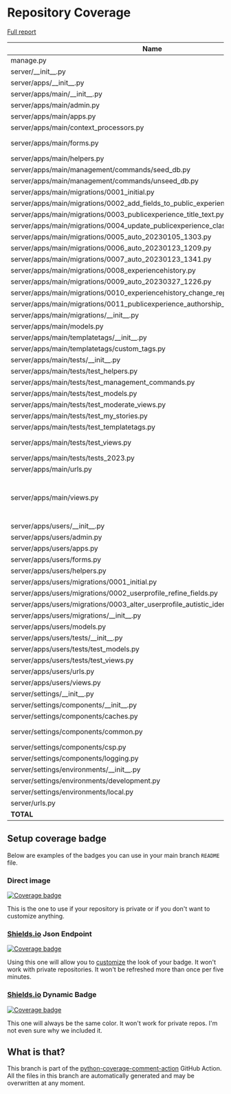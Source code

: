 # Repository Coverage

[Full report](https://htmlpreview.github.io/?https://github.com/alan-turing-institute/AutSPACEs/blob/python-coverage-comment-action-data/htmlcov/index.html)

| Name                                                                                   |    Stmts |     Miss |   Cover |   Missing |
|--------------------------------------------------------------------------------------- | -------: | -------: | ------: | --------: |
| manage.py                                                                              |       11 |        2 |     82% |     20-21 |
| server/\_\_init\_\_.py                                                                 |        0 |        0 |    100% |           |
| server/apps/\_\_init\_\_.py                                                            |        0 |        0 |    100% |           |
| server/apps/main/\_\_init\_\_.py                                                       |        0 |        0 |    100% |           |
| server/apps/main/admin.py                                                              |        4 |        0 |    100% |           |
| server/apps/main/apps.py                                                               |        3 |        0 |    100% |           |
| server/apps/main/context\_processors.py                                                |        4 |        0 |    100% |           |
| server/apps/main/forms.py                                                              |      115 |        3 |     97% |91, 93, 187 |
| server/apps/main/helpers.py                                                            |      255 |        1 |     99% |       581 |
| server/apps/main/management/commands/seed\_db.py                                       |       21 |        0 |    100% |           |
| server/apps/main/management/commands/unseed\_db.py                                     |       12 |        0 |    100% |           |
| server/apps/main/migrations/0001\_initial.py                                           |        6 |        0 |    100% |           |
| server/apps/main/migrations/0002\_add\_fields\_to\_public\_experiences.py              |        4 |        0 |    100% |           |
| server/apps/main/migrations/0003\_publicexperience\_title\_text.py                     |        4 |        0 |    100% |           |
| server/apps/main/migrations/0004\_update\_publicexperience\_class.py                   |        4 |        0 |    100% |           |
| server/apps/main/migrations/0005\_auto\_20230105\_1303.py                              |        4 |        0 |    100% |           |
| server/apps/main/migrations/0006\_auto\_20230123\_1209.py                              |        4 |        0 |    100% |           |
| server/apps/main/migrations/0007\_auto\_20230123\_1341.py                              |        4 |        0 |    100% |           |
| server/apps/main/migrations/0008\_experiencehistory.py                                 |        5 |        0 |    100% |           |
| server/apps/main/migrations/0009\_auto\_20230327\_1226.py                              |        5 |        0 |    100% |           |
| server/apps/main/migrations/0010\_experiencehistory\_change\_reply.py                  |        4 |        0 |    100% |           |
| server/apps/main/migrations/0011\_publicexperience\_authorship\_relation\_and\_more.py |        4 |        0 |    100% |           |
| server/apps/main/migrations/\_\_init\_\_.py                                            |        0 |        0 |    100% |           |
| server/apps/main/models.py                                                             |       31 |        1 |     97% |        47 |
| server/apps/main/templatetags/\_\_init\_\_.py                                          |        0 |        0 |    100% |           |
| server/apps/main/templatetags/custom\_tags.py                                          |       25 |        1 |     96% |        17 |
| server/apps/main/tests/\_\_init\_\_.py                                                 |        0 |        0 |    100% |           |
| server/apps/main/tests/test\_helpers.py                                                |      196 |        0 |    100% |           |
| server/apps/main/tests/test\_management\_commands.py                                   |       59 |        0 |    100% |           |
| server/apps/main/tests/test\_models.py                                                 |       25 |        0 |    100% |           |
| server/apps/main/tests/test\_moderate\_views.py                                        |      250 |        0 |    100% |           |
| server/apps/main/tests/test\_my\_stories.py                                            |       15 |        0 |    100% |           |
| server/apps/main/tests/test\_templatetags.py                                           |       12 |        0 |    100% |           |
| server/apps/main/tests/test\_views.py                                                  |      324 |        3 |     99% |   692-694 |
| server/apps/main/tests/tests\_2023.py                                                  |       12 |        7 |     42% |     11-35 |
| server/apps/main/urls.py                                                               |        4 |        0 |    100% |           |
| server/apps/main/views.py                                                              |      244 |        6 |     98% |90, 94, 160, 295-301, 501 |
| server/apps/users/\_\_init\_\_.py                                                      |        0 |        0 |    100% |           |
| server/apps/users/admin.py                                                             |        3 |        0 |    100% |           |
| server/apps/users/apps.py                                                              |        3 |        0 |    100% |           |
| server/apps/users/forms.py                                                             |       44 |        0 |    100% |           |
| server/apps/users/helpers.py                                                           |       23 |        0 |    100% |           |
| server/apps/users/migrations/0001\_initial.py                                          |        6 |        0 |    100% |           |
| server/apps/users/migrations/0002\_userprofile\_refine\_fields.py                      |        4 |        0 |    100% |           |
| server/apps/users/migrations/0003\_alter\_userprofile\_autistic\_identification.py     |        4 |        0 |    100% |           |
| server/apps/users/migrations/\_\_init\_\_.py                                           |        0 |        0 |    100% |           |
| server/apps/users/models.py                                                            |       22 |        0 |    100% |           |
| server/apps/users/tests/\_\_init\_\_.py                                                |        0 |        0 |    100% |           |
| server/apps/users/tests/test\_models.py                                                |       64 |        0 |    100% |           |
| server/apps/users/tests/test\_views.py                                                 |      144 |        0 |    100% |           |
| server/apps/users/urls.py                                                              |        4 |        0 |    100% |           |
| server/apps/users/views.py                                                             |       41 |        0 |    100% |           |
| server/settings/\_\_init\_\_.py                                                        |        8 |        0 |    100% |           |
| server/settings/components/\_\_init\_\_.py                                             |        4 |        0 |    100% |           |
| server/settings/components/caches.py                                                   |        2 |        0 |    100% |           |
| server/settings/components/common.py                                                   |       44 |        2 |     95% |   120-121 |
| server/settings/components/csp.py                                                      |        5 |        0 |    100% |           |
| server/settings/components/logging.py                                                  |        3 |        0 |    100% |           |
| server/settings/environments/\_\_init\_\_.py                                           |        1 |        0 |    100% |           |
| server/settings/environments/development.py                                            |       29 |        0 |    100% |           |
| server/settings/environments/local.py                                                  |        0 |        0 |    100% |           |
| server/urls.py                                                                         |       12 |        0 |    100% |           |
|                                                                              **TOTAL** | **2140** |   **26** | **99%** |           |


## Setup coverage badge

Below are examples of the badges you can use in your main branch `README` file.

### Direct image

[![Coverage badge](https://raw.githubusercontent.com/alan-turing-institute/AutSPACEs/python-coverage-comment-action-data/badge.svg)](https://htmlpreview.github.io/?https://github.com/alan-turing-institute/AutSPACEs/blob/python-coverage-comment-action-data/htmlcov/index.html)

This is the one to use if your repository is private or if you don't want to customize anything.

### [Shields.io](https://shields.io) Json Endpoint

[![Coverage badge](https://img.shields.io/endpoint?url=https://raw.githubusercontent.com/alan-turing-institute/AutSPACEs/python-coverage-comment-action-data/endpoint.json)](https://htmlpreview.github.io/?https://github.com/alan-turing-institute/AutSPACEs/blob/python-coverage-comment-action-data/htmlcov/index.html)

Using this one will allow you to [customize](https://shields.io/endpoint) the look of your badge.
It won't work with private repositories. It won't be refreshed more than once per five minutes.

### [Shields.io](https://shields.io) Dynamic Badge

[![Coverage badge](https://img.shields.io/badge/dynamic/json?color=brightgreen&label=coverage&query=%24.message&url=https%3A%2F%2Fraw.githubusercontent.com%2Falan-turing-institute%2FAutSPACEs%2Fpython-coverage-comment-action-data%2Fendpoint.json)](https://htmlpreview.github.io/?https://github.com/alan-turing-institute/AutSPACEs/blob/python-coverage-comment-action-data/htmlcov/index.html)

This one will always be the same color. It won't work for private repos. I'm not even sure why we included it.

## What is that?

This branch is part of the
[python-coverage-comment-action](https://github.com/marketplace/actions/python-coverage-comment)
GitHub Action. All the files in this branch are automatically generated and may be
overwritten at any moment.